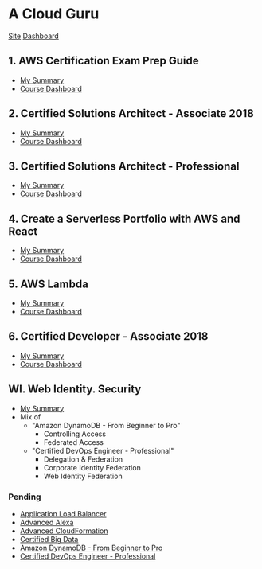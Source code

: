 # A Cloud Guru
[Site](https://acloud.guru)
[Dashboard](https://acloud.guru/dashboard)

## 1. AWS Certification Exam Prep Guide
* [My Summary](01-aws-certification-exam-prep-guide/readme.md)
* [Course Dashboard](https://acloud.guru/course/aws-certification-preparation/dashboard)

## 2. Certified Solutions Architect - Associate 2018
* [My Summary](02-certified-solutions-architect-associate-2018/readme.md)
* [Course Dashboard](https://acloud.guru/course/aws-certified-solutions-architect-associate/dashboard)

## 3. Certified Solutions Architect - Professional
* [My Summary](03-certified-solutions-architect-professional/readme.md)
* [Course Dashboard](https://acloud.guru/course/aws-certified-solutions-architect-professional/dashboard)

## 4. Create a Serverless Portfolio with AWS and React
* [My Summary](04-serverless-portfolio/readme.md)
* [Course Dashboard](https://acloud.guru/course/serverless-portfolio-with-react/dashboard)

## 5. AWS Lambda
* [My Summary](05-lambda/readme.md)
* [Course Dashboard](https://acloud.guru/course/aws-lambda/dashboard)

## 6. Certified Developer - Associate 2018
* [My Summary](06-certified-developer-associate-2018/readme.md)
* [Course Dashboard](https://acloud.guru/course/aws-certified-developer-associate/dashboard)

## WI. Web Identity. Security
* [My Summary](wi-web-identity/readme.md)
* Mix of 
  - "Amazon DynamoDB - From Beginner to Pro"
    - Controlling Access
    - Federated Access
  - "Certified DevOps Engineer - Professional"
    - Delegation & Federation
    - Corporate Identity Federation
    - Web Identity Federation

### Pending
* [Application Load Balancer](https://acloud.guru/course/aws-application-loadbalancer/dashboard)
* [Advanced Alexa](https://acloud.guru/course/aws-advanced-alexa-skills-kit/dashboard)
* [Advanced CloudFormation](https://acloud.guru/course/aws-advanced-cloudformation/dashboard)
* [Certified Big Data](https://acloud.guru/course/aws-certified-big-data-specialty/dashboard)
* [Amazon DynamoDB - From Beginner to Pro](https://acloud.guru/course/aws-dynamodb/dashboard)
* [Certified DevOps Engineer - Professional](https://acloud.guru/course/aws-certified-devops-engineer-professional/dashboard)
